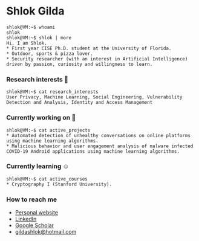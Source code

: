 # Shlok Gilda
```console
shlok@VM:~$ whoami
shlok
shlok@VM:~$ shlok | more
Hi, I am Shlok.
* First year CISE Ph.D. student at the University of Florida.
* Outdoor, sports & pizza lover.
* Security researcher (with an interest in Artificial Intelligence) driven by passion, curiosity and willingness to learn.
```

### Research interests  :space_invader: 
```console
shlok@VM:~$ cat research_interests
User Privacy, Machine Learning, Social Engineering, Vulnerability Detection and Analysis, Identity and Access Management
```

### Currently working on :ghost:
```console
shlok@VM:~$ cat active_projects
* Automated detection of unhealthy conversations on online platforms using machine learning algorithms.
* Malicious behavior and user engagement analysis of malware infected COVID-19 Android applications using machine learning algorithms.
```

### Currently learning :relaxed:
```console
shlok@VM:~$ cat active_courses
* Cryptography I (Stanford University).
```

### How to reach me
* [Personal website](https://shlokgilda.github.io/)
* [LinkedIn](https://www.linkedin.com/in/shlok-gilda/)
* [Google Scholar](https://scholar.google.com/citations?user=ZJ-NR-sAAAAJ&hl=en)
* gildashlok@hotmail.com